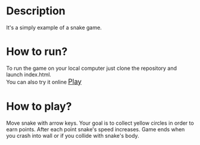 <h1> Description </h1>
It's a simply example of a snake game.
<h1> How to run? </h1>
To run the game on your local computer just clone the repository and launch index.html.<br/>
You can also try it online <a href="https://zaluskidominik.github.io/snake-game/" style="font-size: 18"> Play </a>
<h1> How to play? </h1>
Move snake with arrow keys. Your goal is to collect yellow circles in order to earn points. After each point snake's speed increases. Game ends when you crash into wall or if you collide with snake's body. 
